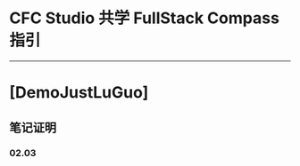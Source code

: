 # CFC Studio 共学 FullStack Compass 指引
---
# [DemoJustLuGuo]

> 

## 笔记证明

<!-- Content_START -->



### 02.03


<!-- Content_END -->
